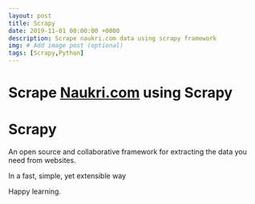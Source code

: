 ```yaml
---
layout: post
title: Scrapy
date: 2019-11-01 00:00:00 +0000
description: Scrape naukri.com data using scrapy framework
img: # Add image post (optional)
tags: [Scrapy,Python]
---
```

# Scrape [Naukri.com](www.naukri.com) using Scrapy

# Scrapy
An open source and collaborative framework for extracting the data you need from websites.

In a fast, simple, yet extensible way


Happy learning.
